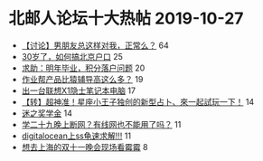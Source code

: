 # 北邮人论坛十大热帖 2019-10-27

- [【讨论】男朋友总这样对我，正常么？](https://bbs.byr.cn/article/Feeling/3127930) 64
- [30岁了，如何搞北京户口](https://bbs.byr.cn/article/WorkLife/1129437) 25
- [求助：明年毕业，积分落户问题](https://bbs.byr.cn/article/BYRatSH/6999) 20
- [作业帮产品比猿辅导高这么多？](https://bbs.byr.cn/article/Job/2057397) 19
- [出一台联想X1隐士笔记本电脑](https://bbs.byr.cn/article/HardWare/222897) 17
- [【转】超神准！星座小王子独创的新型占卜、來一起試玩一下！](https://bbs.byr.cn/article/Constellations/326533) 14
- [迷之奖学金](https://bbs.byr.cn/article/AimGraduate/1176648) 14
- [学二十九晚上断网？有线网也不能用了吗？](https://bbs.byr.cn/article/Talking/6158735) 11
- [digitalocean上ss龟速求解!!!](https://bbs.byr.cn/article/MobileInternet/8843) 11
- [想去上海的双十一晚会现场看霉霉](https://bbs.byr.cn/article/Music/341758) 8


